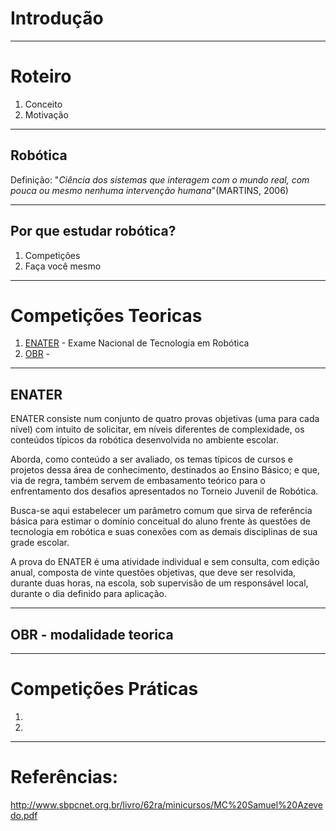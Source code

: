 <!--
  backdrop: introduction
-->

# Introdução
---
# Roteiro

1. Conceito
1. Motivação

---

## Robótica

Definição: "_Ciência dos sistemas que interagem com o mundo real, com pouca ou mesmo nenhuma intervenção humana_"(MARTINS, 2006)

---

## Por que estudar robótica?

1. Competições
1. Faça você mesmo

---
# Competições Teoricas

1. [ENATER](http://www.enater.org/anteriores.php) - Exame Nacional de Tecnologia em Robótica
1. [OBR](http://www.obr.org.br/como-funciona-modalidade-teorica/) - 

---
## ENATER

ENATER consiste num conjunto de quatro provas objetivas (uma para cada nível) com intuito de solicitar, em níveis diferentes de complexidade, os conteúdos típicos da robótica desenvolvida no ambiente escolar.

Aborda, como conteúdo a ser avaliado, os temas típicos de cursos e projetos dessa área de conhecimento, destinados ao Ensino Básico; e que, via de regra, também servem de embasamento teórico para o enfrentamento dos desafios apresentados no Torneio Juvenil de Robótica.

Busca-se aqui estabelecer um parâmetro comum que sirva de referência básica para estimar o domínio conceitual do aluno frente às questões de tecnologia em robótica e suas conexões com as demais disciplinas de sua grade escolar.

A prova do ENATER é uma atividade individual e sem consulta, com edição anual, composta de vinte questões objetivas, que deve ser resolvida, durante duas horas, na escola, sob supervisão de um responsável local, durante o dia definido para aplicação.

---
## OBR - modalidade teorica
---
# Competições Práticas

1. 
1. 
---
# Referências:

http://www.sbpcnet.org.br/livro/62ra/minicursos/MC%20Samuel%20Azevedo.pdf
